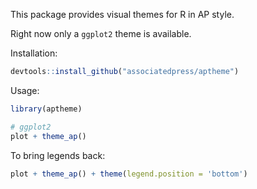 This package provides visual themes for R in AP style.

Right now only a `ggplot2` theme is available.

Installation:

``` r
devtools::install_github("associatedpress/aptheme")
```

Usage:

``` r
library(aptheme)

# ggplot2
plot + theme_ap()
```

To bring legends back:

``` r
plot + theme_ap() + theme(legend.position = 'bottom')
```
